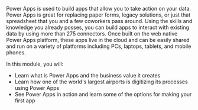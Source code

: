 Power Apps is used to build apps that allow you to take action on your data. Power Apps is great for replacing paper forms, legacy solutions, or just that spreadsheet that you and a few coworkers pass around. Using the skills and knowledge you already posses, you can build apps to interact with existing data by using more than 275 connectors. Once built on the web native Power Apps platform, these apps live in the cloud and can be easily shared and run on a variety of platforms including PCs, laptops, tablets, and mobile phones.  

In this module, you will: 

- Learn what is Power Apps and the business value it creates
- Learn how one of the world's largest airports is digitizing its processes using Power Apps 
- See Power Apps in action and learn some of the options for making your first app
